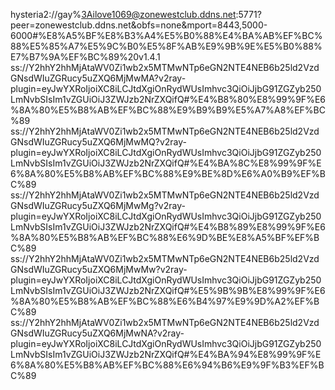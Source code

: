 hysteria2://gay%3Ailove1069@zonewestclub.ddns.net:5771?peer=zonewestclub.ddns.net&obfs=none&mport=8443,5000-6000#%E8%A5%BF%E8%B3%A4%E5%B0%88%E4%BA%AB%EF%BC%88%E5%85%A7%E5%9C%B0%E5%8F%AB%E9%9B%9E%E5%B0%88%E7%B7%9A%EF%BC%89%20v1.4.1
ss://Y2hhY2hhMjAtaWV0Zi1wb2x5MTMwNTp6eGN2NTE4NEB6b25ld2VzdGNsdWIuZGRucy5uZXQ6MjMwMA?v2ray-plugin=eyJwYXRoIjoiXC8iLCJtdXgiOnRydWUsImhvc3QiOiJjbG91ZGZyb250LmNvbSIsIm1vZGUiOiJ3ZWJzb2NrZXQifQ#%E4%B8%80%E8%99%9F%E6%8A%80%E5%B8%AB%EF%BC%88%E9%B9%B9%E5%A7%A8%EF%BC%89
ss://Y2hhY2hhMjAtaWV0Zi1wb2x5MTMwNTp6eGN2NTE4NEB6b25ld2VzdGNsdWIuZGRucy5uZXQ6MjMwMQ?v2ray-plugin=eyJwYXRoIjoiXC8iLCJtdXgiOnRydWUsImhvc3QiOiJjbG91ZGZyb250LmNvbSIsIm1vZGUiOiJ3ZWJzb2NrZXQifQ#%E4%BA%8C%E8%99%9F%E6%8A%80%E5%B8%AB%EF%BC%88%E9%BE%8D%E6%A0%B9%EF%BC%89
ss://Y2hhY2hhMjAtaWV0Zi1wb2x5MTMwNTp6eGN2NTE4NEB6b25ld2VzdGNsdWIuZGRucy5uZXQ6MjMwMg?v2ray-plugin=eyJwYXRoIjoiXC8iLCJtdXgiOnRydWUsImhvc3QiOiJjbG91ZGZyb250LmNvbSIsIm1vZGUiOiJ3ZWJzb2NrZXQifQ#%E4%B8%89%E8%99%9F%E6%8A%80%E5%B8%AB%EF%BC%88%E6%9D%BE%E8%A5%BF%EF%BC%89
ss://Y2hhY2hhMjAtaWV0Zi1wb2x5MTMwNTp6eGN2NTE4NEB6b25ld2VzdGNsdWIuZGRucy5uZXQ6MjMwMw?v2ray-plugin=eyJwYXRoIjoiXC8iLCJtdXgiOnRydWUsImhvc3QiOiJjbG91ZGZyb250LmNvbSIsIm1vZGUiOiJ3ZWJzb2NrZXQifQ#%E5%9B%9B%E8%99%9F%E6%8A%80%E5%B8%AB%EF%BC%88%E6%B4%97%E9%9D%A2%EF%BC%89
ss://Y2hhY2hhMjAtaWV0Zi1wb2x5MTMwNTp6eGN2NTE4NEB6b25ld2VzdGNsdWIuZGRucy5uZXQ6MjMwNA?v2ray-plugin=eyJwYXRoIjoiXC8iLCJtdXgiOnRydWUsImhvc3QiOiJjbG91ZGZyb250LmNvbSIsIm1vZGUiOiJ3ZWJzb2NrZXQifQ#%E4%BA%94%E8%99%9F%E6%8A%80%E5%B8%AB%EF%BC%88%E6%94%B6%E9%9F%B3%EF%BC%89
